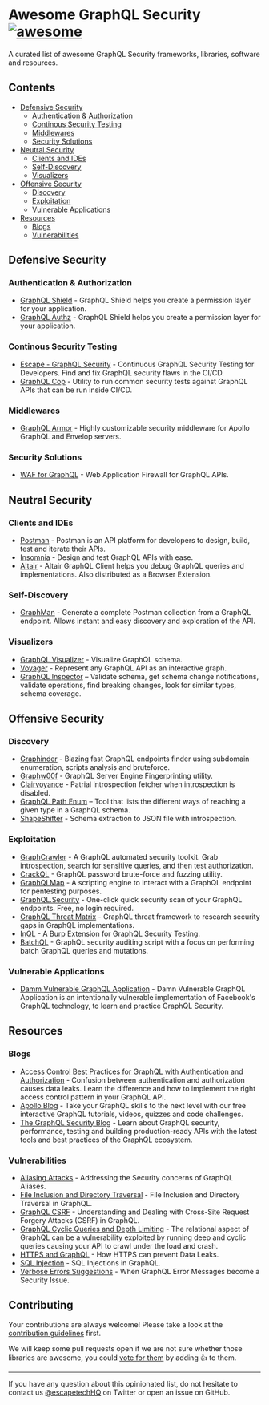 <!--lint disable awesome-list-item awesome-toc-->

# Awesome GraphQL Security [![awesome](https://awesome.re/badge-flat2.svg)](https://awesome.re)

A curated list of awesome GraphQL Security frameworks, libraries, software and resources.

## Contents

- [Defensive Security](#defensive-security)
  - [Authentication & Authorization](#authentication--authorization)
  - [Continous Security Testing](#continous-security-testing)
  - [Middlewares](#middlewares)
  - [Security Solutions](#security-solutions)
- [Neutral Security](#neutral-security)
  - [Clients and IDEs](#clients-and-ides)
  - [Self-Discovery](#self-discovery)
  - [Visualizers](#visualizers)
- [Offensive Security](#offensive-security)
  - [Discovery](#discovery)
  - [Exploitation](#exploitation)
  - [Vulnerable Applications](#vulnerable-applications)
- [Resources](#resources)
  - [Blogs](#blogs)
  - [Vulnerabilities](#vulnerabilities)

## Defensive Security

### Authentication & Authorization

- [GraphQL Shield](https://github.com/maticzav/graphql-shield) - GraphQL Shield helps you create a permission layer for your application.
- [GraphQL Authz](https://github.com/AstrumU/graphql-authz) - GraphQL Shield helps you create a permission layer for your application.

### Continous Security Testing

- [Escape - GraphQL Security](https://escape.tech) - Continuous GraphQL Security Testing for Developers. Find and fix GraphQL security flaws in the CI/CD.
- [GraphQL Cop](https://github.com/dolevf/graphql-cop) - Utility to run common security tests against GraphQL APIs that can be run inside CI/CD.

### Middlewares

- [GraphQL Armor](https://github.com/Escape-Technologies/graphql-armor) - Highly customizable security middleware for Apollo GraphQL and Envelop servers.

### Security Solutions

- [WAF for GraphQL](https://lab.wallarm.com/api-security-solution/) - Web Application Firewall for GraphQL APIs.

## Neutral Security

### Clients and IDEs

- [Postman](https://www.postman.com/) - Postman is an API platform for developers to design, build, test and iterate their APIs.
- [Insomnia](https://insomnia.rest/) - Design and test GraphQL APIs with ease.
- [Altair](https://altairgraphql.dev/) - Altair GraphQL Client helps you debug GraphQL queries and implementations. Also distributed as a Browser Extension.

### Self-Discovery

- [GraphMan](https://github.com/Escape-Technologies/graphman) - Generate a complete Postman collection from a GraphQL endpoint. Allows instant and easy discovery and exploration of the API.

### Visualizers

- [GraphQL Visualizer](https://www.graphqlvisualizer.com) - Visualize GraphQL schema.
- [Voyager](https://github.com/IvanGoncharov/graphql-voyager) - Represent any GraphQL API as an interactive graph.
- [GraphQL Inspector](https://github.com/kamilkisiela/graphql-inspector) – Validate schema, get schema change notifications, validate operations, find breaking changes, look for similar types, schema coverage.

## Offensive Security

### Discovery

- [Graphinder](https://github.com/Escape-Technologies/graphinder) - Blazing fast GraphQL endpoints finder using subdomain enumeration, scripts analysis and bruteforce.
- [Graphw00f](https://github.com/dolevf/graphw00f) - GraphQL Server Engine Fingerprinting utility.
- [Clairvoyance](https://github.com/nikitastupin/clairvoyance) - Patrial introspection fetcher when introspection is disabled.
- [GraphQL Path Enum](https://gitlab.com/dee-see/graphql-path-enum) – Tool that lists the different ways of reaching a given type in a GraphQL schema.
- [ShapeShifter](https://github.com/szski/shapeshifter) - Schema extraction to JSON file with introspection.

### Exploitation

- [GraphCrawler](https://github.com/gsmith257-cyber/GraphCrawler) - A GraphQL automated security toolkit. Grab introspection, search for sensitive queries, and then test authorization.
- [CrackQL](https://github.com/nicholasaleks/CrackQL) - GraphQL password brute-force and fuzzing utility.
- [GraphQLMap](https://github.com/swisskyrepo/GraphQLmap) - A scripting engine to interact with a GraphQL endpoint for pentesting purposes.
- [GraphQL.Security](https://graphql.security) - One-click quick security scan of your GraphQL endpoints. Free, no login required.
- [GraphQL Threat Matrix](https://github.com/nicholasaleks/graphql-threat-matrix) - GraphQL threat framework to research security gaps in GraphQL implementations.
- [InQL](https://github.com/doyensec/inql) - A Burp Extension for GraphQL Security Testing.
- [BatchQL](https://github.com/assetnote/batchql) - GraphQL security auditing script with a focus on performing batch GraphQL queries and mutations.

### Vulnerable Applications

- [Damm Vulnerable GraphQL Application](https://github.com/dolevf/Damn-Vulnerable-GraphQL-Application) - Damn Vulnerable GraphQL Application is an intentionally vulnerable implementation of Facebook's GraphQL technology, to learn and practice GraphQL Security. 

## Resources

### Blogs

- [Access Control Best Practices for GraphQL with Authentication and Authorization](https://blog.escape.tech/authentication-authorization-access-control/) - Confusion between authentication and authorization causes data leaks. Learn the difference and how to implement the right access control pattern in your GraphQL API.
- [Apollo Blog](https://www.apollographql.com/blog/graphql/security/9-ways-to-secure-your-graphql-api-security-checklist/) - Take your GraphQL skills to the next level with our free interactive GraphQL tutorials, videos, quizzes and code challenges.
- [The GraphQL Security Blog](https://blog.escape.tech/9-graphql-security-best-practices/) - Learn about GraphQL security, performance, testing and building production-ready APIs with the latest tools and best practices of the GraphQL ecosystem.

### Vulnerabilities

- [Aliasing Attacks](https://blog.escape.tech/graphql-batch-attacks-cause-dos/) - Addressing the Security concerns of GraphQL Aliases.
- [File Inclusion and Directory Traversal](https://blog.escape.tech/file-inclusion-directory-traversal-graphql/) - File Inclusion and Directory Traversal in GraphQL.
- [GraphQL CSRF](https://blog.escape.tech/understanding-and-dealing-with-cross-site-request-forgery-attacks/) - Understanding and Dealing with Cross-Site Request Forgery Attacks (CSRF) in GraphQL.
- [GraphQL Cyclic Queries and Depth Limiting](https://blog.escape.tech/cyclic-queries-and-depth-limit/) - The relational aspect of GraphQL can be a vulnerability exploited by running deep and cyclic queries causing your API to crawl under the load and crash.
- [HTTPS and GraphQL](https://blog.escape.tech/prevent-data-leaks-with-https/) - How HTTPS can prevent Data Leaks.
- [SQL Injection](https://blog.escape.tech/sql-injection-in-graphql/) - SQL Injections in GraphQL.
- [Verbose Errors Suggestions](https://blog.escape.tech/graphql-verbose-error-suggestions/) - When GraphQL Error Messages become a Security Issue.

## Contributing

Your contributions are always welcome! Please take a look at the [contribution guidelines](https://github.com/Escape-Technologies/awesome-graphql-security/blob/main/CONTRIBUTING.md) first.

We will keep some pull requests open if we are not sure whether those libraries are awesome, you could [vote for them](https://github.com/Escape-Technologies/awesome-graphql-security/pulls) by adding :+1: to them.

---

If you have any question about this opinionated list, do not hesitate to contact us [@escapetechHQ](https://twitter.com/escapetechHQ) on Twitter or open an issue on GitHub.
